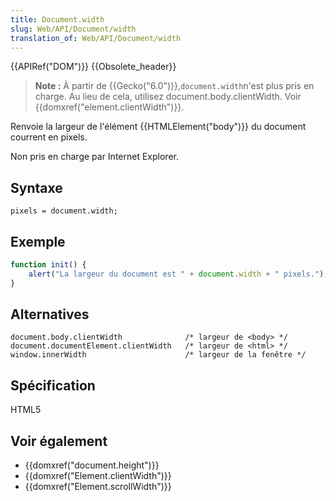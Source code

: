```yaml
---
title: Document.width
slug: Web/API/Document/width
translation_of: Web/API/Document/width
---
```

{{APIRef("DOM")}} {{Obsolete_header}}

> **Note :** À partir de {{Gecko("6.0")}},` document.width `n'est plus pris en charge. Au lieu de cela, utilisez document.body.clientWidth. Voir {{domxref("element.clientWidth")}}.

Renvoie la largeur de l'élément {{HTMLElement("body")}} du document courrent en pixels.

Non pris en charge par Internet Explorer.

## Syntaxe

    pixels = document.width;

## Exemple

```js
function init() {
    alert("La largeur du document est " + document.width + " pixels.");
}
```

## Alternatives

    document.body.clientWidth              /* largeur de <body> */
    document.documentElement.clientWidth   /* largeur de <html> */
    window.innerWidth                      /* largeur de la fenêtre */

## Spécification

HTML5

## Voir également

- {{domxref("document.height")}}
- {{domxref("Element.clientWidth")}}
- {{domxref("Element.scrollWidth")}}
